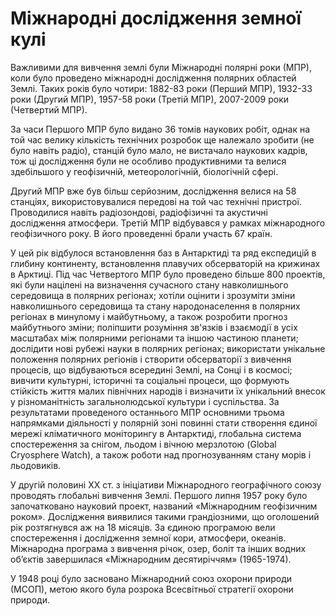 # Міжнародні дослідження земної кулі

Важливими для вивчення землі були Міжнародні полярні роки (МПР), коли було проведено міжнародні дослідження полярних областей Землі. Таких років було чотири: 1882-83 роки (Перший МПР), 1932-33 роки (Другий МПР), 1957-58 роки (Третій МПР), 2007-2009 роки (Четвертий МПР). 

За часи Першого МПР було видано 36 томів наукових робіт, однак на той час велику кількість технічних розробок ще належало зробити (не було навіть радіо), станцій було мало, не вистачало наукових кадрів, тож ці дослідження були не особливо продуктивними та велися здебільшого у геофізичній, метеорологічній, біологічній сфері. 

Другий МПР вже був більш серйозним, дослідження велися на 58 станціях, використовувалися передові на той час технічні пристрої. Проводилися навіть радіозондові, радіофізичні та акустичні дослідження атмосфери. Третій МПР відбувався у рамках міжнародного геофізичного року. В його проведенні брали участь 67 країн.

У цей рік відбулося встановлення баз в Антарктиді та ряд експедицій в глибину континенту, встановлення плавучих обсерваторій на крижинах в Арктиці. Під час Четвертого МПР було проведено більше 800 проектів, які були націлені на визначення сучасного стану навколишнього середовища в полярних регіонах; хотіли оцінити і зрозуміти зміни навколишнього середовища та стану народонаселення в полярних регіонах в минулому і майбутньому, а також розробити прогноз майбутнього зміни; поліпшити розуміння зв'язків і взаємодії в усіх масштабах між полярними регіонами та іншою частиною планети; дослідити нові рубежі науки в полярних регіонах; використати унікальне положення полярних регіонів і створити обсерваторії з вивчення процесів, що відбуваються всередині Землі, на Сонці і в космосі; вивчити культурні, історичні та соціальні процеси, що формують стійкість життя малих північних народів і визначити їх унікальний внесок у різноманітність загальнолюдської культури і суспільства. За результатами проведеного останнього МПР основними трьома напрямками діяльності у полярній зоні повинні стати створення єдиної мережі кліматичного моніторингу в Антарктиді, глобальна система спостереження за снігом, льодом і вічною мерзлотою (Global Cryosphere Watch), а також роботи над прогнозуванням стану морів і льодовиків.

У другій половині XX ст. з ініціативи Міжнародного географічного союзу проводять глобальні вивчення Землі. Першого липня 1957 року було  започатковано науковий проект, названий <span class="p1">«Міжнародним геофізичним роком»</span>. Дослідження виявилися такими грандіозними, що оголошений рік розтягнувся аж на 18 місяців. За єдиною програмою вели спостереження і дослідження земної кори, атмосфери, океанів. Міжнародна програма з вивчення річок, озер, боліт та інших водних об’єктів завершилася <span class="p1">«Міжнародним десятиріччям» (1965-1974)</span>. 

У 1948 році було засновано <span class="p1">Міжнародний союз охорони природи</span> (МСОП), метою якого була розрока Всесвітньої стратегії охорони природи. 
